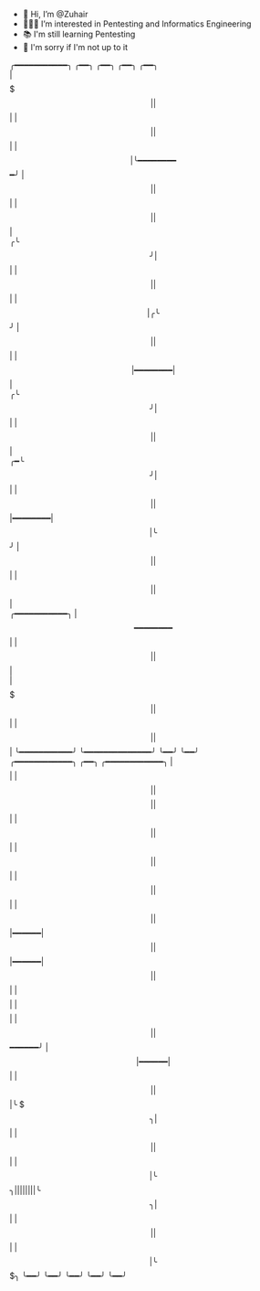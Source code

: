 - 👋 Hi, I’m @Zuhair
- 👨🏽‍💻  I’m interested in Pentesting and Informatics Engineering
- 📚 I'm still learning Pentesting
- 🙏 I'm sorry if I'm not up to it



 ╭━━━━━━━━━━━╮    ╭━━╮        ╭━━╮   ╭━━╮        ╭━━╮  
 |$$$$$$$$$$$|    |$$|        |$$|   |$$|        |$$|  
 ╰━━━━━━━━$$━╯    |$$|        |$$|   |$$|        |$$|  
        ╭╰$$╯     |$$|        |$$|   |$$|        |$$|  
       ╭╰$$╯      |$$|        |$$|   |$$|━━━━━━━━|$$|  
      ╭╰$$╯       |$$|        |$$|   |$$$$$$$$$$$$$$|  
    ╭━╰$$╯        |$$|        |$$|   |$$|━━━━━━━━|$$|     
    ╰$$╯          |$$|        |$$|   |$$|        |$$|  
 ╭━━━━━━━━━━━╮    |$$ ━━━━━━━━ $$|   |$$|        |$$|  
 |$$$$$$$$$$$|    |$$$$$$$$$$$$$$|   |$$|        |$$| 
 ╰━━━━━━━━━━━╯    ╰━━━━━━━━━━━━━━╯   ╰━━╯        ╰━━╯  
╭━━━━━━━━━━━━╮    ╭━━╮   ╭━━━━━━━━━━━━╮
|$$$$$$$$$$$$|    |$$|   |$$$$$$$$$$$$| 
|$$|      |$$|    |$$|   |$$|      |$$|
|$$|      |$$|    |$$|   |$$|━━━━━━|$$|
|$$|━━━━━━|$$|    |$$|   |$$$$$$$$$$$$|
|$$$$$$$$$$$$|    |$$|   |$$$$$$━━━━━━╯
|$$|━━━━━━|$$|    |$$|   |$$|╰ $$$╮
|$$|      |$$|    |$$|   |$$|  ╰$$$╮
|$$|      |$$|    |$$|   |$$|    ╰$$$╮
|$$|      |$$|    |$$|   |$$|     ╰$$$╮
╰━━╯      ╰━━╯    ╰━━╯   ╰━━╯      ╰━━╯

